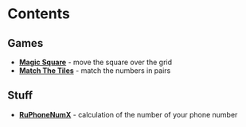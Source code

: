 # Contents

Games
---

* **[Magic Square](https://papaproger.github.io/magicsquare/ "Enjoy your adventure!")** - move the square over the grid
* **[Match The Tiles](https://papaproger.github.io/matchthetiles/ "Make your brain work!")** - match the numbers in pairs

Stuff
---

* **[RuPhoneNumX](https://github.com/papaproger/RuPhoneNumX)** - calculation of the number of your phone number